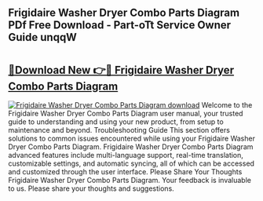 ## Frigidaire Washer Dryer Combo Parts Diagram PDf Free Download - Part-oTt Service Owner Guide unqqW

# <h2><a href="http://dfhl23.blite.top/?on=Frigidaire+Washer+Dryer+Combo+Parts+Diagram">🔗Download New 👉🔴 Frigidaire Washer Dryer Combo Parts Diagram</a></h2>

[![Frigidaire Washer Dryer Combo Parts Diagram download](https://i.imgur.com/lujVjoI.png)](http://dfhl23.blite.top/?on=Frigidaire+Washer+Dryer+Combo+Parts+Diagram)
Welcome to the Frigidaire Washer Dryer Combo Parts Diagram user manual, your trusted guide to understanding and using your new product, from setup to maintenance and beyond. Troubleshooting Guide This section offers solutions to common issues encountered while using your Frigidaire Washer Dryer Combo Parts Diagram. Frigidaire Washer Dryer Combo Parts Diagram advanced features include multi-language support, real-time translation, customizable settings, and automatic syncing, all of which can be accessed and customized through the user interface. Please Share Your Thoughts Frigidaire Washer Dryer Combo Parts Diagram. Your feedback is invaluable to us. Please share your thoughts and suggestions.
